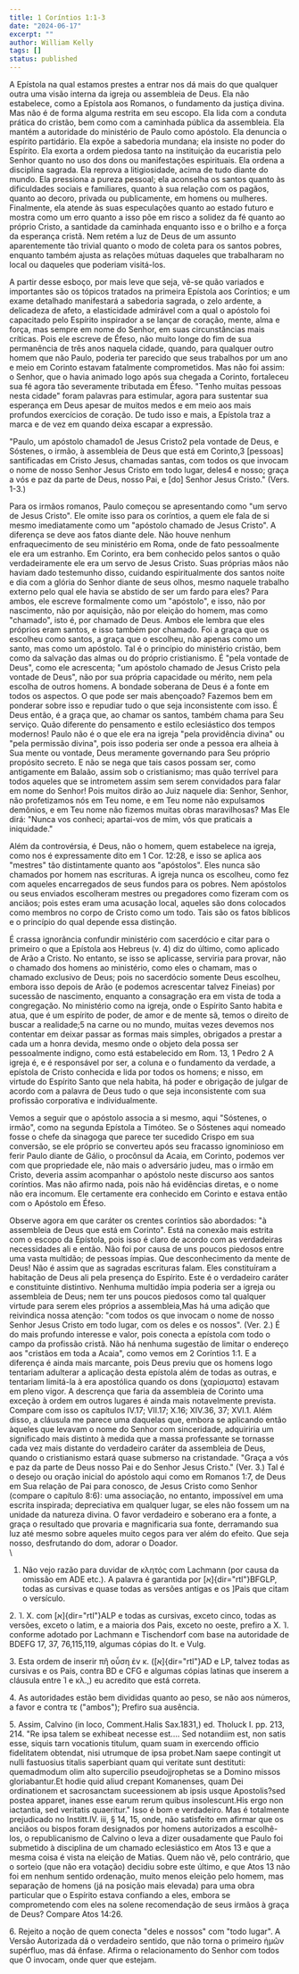 ```yaml
---
title: 1 Coríntios 1:1-3
date: "2024-06-17"
excerpt: ""
author: William Kelly
tags: []
status: published
---
```


A Epístola na qual estamos prestes a entrar nos dá mais do que qualquer
outra uma visão interna da igreja ou assembleia de Deus. Ela não
estabelece, como a Epístola aos Romanos, o fundamento da justiça divina.
Mas não é de forma alguma restrita em seu escopo. Ela lida com a conduta
prática do cristão, bem como com a caminhada pública da assembleia. Ela
mantém a autoridade do ministério de Paulo como apóstolo. Ela denuncia o
espírito partidário. Ela expõe a sabedoria mundana; ela insiste no poder
do Espírito. Ela exorta a ordem piedosa tanto na instituição da
eucaristia pelo Senhor quanto no uso dos dons ou manifestações
espirituais. Ela ordena a disciplina sagrada. Ela reprova a
litigiosidade, acima de tudo diante do mundo. Ela pressiona a pureza
pessoal; ela aconselha os santos quanto às dificuldades sociais e
familiares, quanto à sua relação com os pagãos, quanto ao decoro,
privada ou publicamente, em homens ou mulheres. Finalmente, ela atende
às suas especulações quanto ao estado futuro e mostra como um erro
quanto a isso põe em risco a solidez da fé quanto ao próprio Cristo, a
santidade da caminhada enquanto isso e o brilho e a força da esperança
cristã. Nem retém a luz de Deus de um assunto aparentemente tão trivial
quanto o modo de coleta para os santos pobres, enquanto também ajusta as
relações mútuas daqueles que trabalharam no local ou daqueles que
poderiam visitá-los.

A partir desse esboço, por mais leve que seja, vê-se quão variados e
importantes são os tópicos tratados na primeira Epístola aos Coríntios;
e um exame detalhado manifestará a sabedoria sagrada, o zelo ardente, a
delicadeza de afeto, a elasticidade admirável com a qual o apóstolo foi
capacitado pelo Espírito inspirador a se lançar de coração, mente, alma
e força, mas sempre em nome do Senhor, em suas circunstâncias mais
críticas. Pois ele escreve de Éfeso, não muito longe do fim de sua
permanência de três anos naquela cidade, quando, para qualquer outro
homem que não Paulo, poderia ter parecido que seus trabalhos por um ano
e meio em Corinto estavam fatalmente comprometidos. Mas não foi assim: o
Senhor, que o havia animado logo após sua chegada a Corinto, fortaleceu
sua fé agora tão severamente tributada em Éfeso. \"Tenho muitas pessoas
nesta cidade\" foram palavras para estimular, agora para sustentar sua
esperança em Deus apesar de muitos medos e em meio aos mais profundos
exercícios de coração. De tudo isso e mais, a Epístola traz a marca e de
vez em quando deixa escapar a expressão.

\"Paulo, um apóstolo chamado1 de Jesus Cristo2 pela vontade de Deus, e
Sóstenes, o irmão, à assembleia de Deus que está em Corinto,3
\[pessoas\] santificadas em Cristo Jesus, chamadas santas, com todos os
que invocam o nome de nosso Senhor Jesus Cristo em todo lugar, deles4 e
nosso; graça a vós e paz da parte de Deus, nosso Pai, e \[do\] Senhor
Jesus Cristo.\" (Vers. 1-3.)

Para os irmãos romanos, Paulo começou se apresentando como \"um servo de
Jesus Cristo\". Ele omite isso para os coríntios, a quem ele fala de si
mesmo imediatamente como um \"apóstolo chamado de Jesus Cristo\". A
diferença se deve aos fatos diante dele. Não houve nenhum
enfraquecimento de seu ministério em Roma, onde de fato pessoalmente ele
era um estranho. Em Corinto, era bem conhecido pelos santos o quão
verdadeiramente ele era um servo de Jesus Cristo. Suas próprias mãos não
haviam dado testemunho disso, cuidando espiritualmente dos santos noite
e dia com a glória do Senhor diante de seus olhos, mesmo naquele
trabalho externo pelo qual ele havia se abstido de ser um fardo para
eles? Para ambos, ele escreve formalmente como um \"apóstolo\", e isso,
não por nascimento, não por aquisição, não por eleição do homem, mas
como \"chamado\", isto é, por chamado de Deus. Ambos ele lembra que eles
próprios eram santos, e isso também por chamado. Foi a graça que os
escolheu como santos, a graça que o escolheu, não apenas como um santo,
mas como um apóstolo. Tal é o princípio do ministério cristão, bem como
da salvação das almas ou do próprio cristianismo. É \"pela vontade de
Deus\", como ele acrescenta; \"um apóstolo chamado de Jesus Cristo pela
vontade de Deus\", não por sua própria capacidade ou mérito, nem pela
escolha de outros homens. A bondade soberana de Deus é a fonte em todos
os aspectos. O que pode ser mais abençoado? Fazemos bem em ponderar
sobre isso e repudiar tudo o que seja inconsistente com isso. É Deus
então, é a graça que, ao chamar os santos, também chama para Seu
serviço. Quão diferente do pensamento e estilo eclesiástico dos tempos
modernos! Paulo não é o que ele era na igreja \"pela providência
divina\" ou \"pela permissão divina\", pois isso poderia ser onde a
pessoa era alheia à Sua mente ou vontade, Deus meramente governando para
Seu próprio propósito secreto. E não se nega que tais casos possam ser,
como antigamente em Balaão, assim sob o cristianismo; mas quão terrível
para todos aqueles que se intrometem assim sem serem convidados para
falar em nome do Senhor! Pois muitos dirão ao Juiz naquele dia: Senhor,
Senhor, não profetizamos nós em Teu nome, e em Teu nome não expulsamos
demônios, e em Teu nome não fizemos muitas obras maravilhosas? Mas Ele
dirá: \"Nunca vos conheci; apartai-vos de mim, vós que praticais a
iniquidade.\"

Além da controvérsia, é Deus, não o homem, quem estabelece na igreja,
como nos é expressamente dito em 1 Cor. 12:28, e isso se aplica aos
\"mestres\" tão distintamente quanto aos \"apóstolos\". Eles nunca são
chamados por homem nas escrituras. A igreja nunca os escolheu, como fez
com aqueles encarregados de seus fundos para os pobres. Nem apóstolos ou
seus enviados escolheram mestres ou pregadores como fizeram com os
anciãos; pois estes eram uma acusação local, aqueles são dons colocados
como membros no corpo de Cristo como um todo. Tais são os fatos bíblicos
e o princípio do qual depende essa distinção.

É crassa ignorância confundir ministério com sacerdócio e citar para o
primeiro o que a Epístola aos Hebreus (v. 4) diz do último, como
aplicado de Arão a Cristo. No entanto, se isso se aplicasse, serviria
para provar, não o chamado dos homens ao ministério, como eles o chamam,
mas o chamado exclusivo de Deus; pois no sacerdócio somente Deus
escolheu, embora isso depois de Arão (e podemos acrescentar talvez
Fineias) por sucessão de nascimento, enquanto a consagração era em vista
de toda a congregação. No ministério como na igreja, onde o Espírito
Santo habita e atua, que é um espírito de poder, de amor e de mente sã,
temos o direito de buscar a realidade;5 na carne ou no mundo, muitas
vezes devemos nos contentar em deixar passar as formas mais simples,
obrigados a prestar a cada um a honra devida, mesmo onde o objeto dela
possa ser pessoalmente indigno, como está estabelecido em Rom. 13, 1
Pedro 2 A igreja é, e é responsável por ser, a coluna e o fundamento da
verdade, a epístola de Cristo conhecida e lida por todos os homens; e
nisso, em virtude do Espírito Santo que nela habita, há poder e
obrigação de julgar de acordo com a palavra de Deus tudo o que seja
inconsistente com sua profissão corporativa e individualmente.

Vemos a seguir que o apóstolo associa a si mesmo, aqui \"Sóstenes, o
irmão\", como na segunda Epístola a Timóteo. Se o Sóstenes aqui nomeado
fosse o chefe da sinagoga que parece ter sucedido Crispo em sua
conversão, se ele próprio se converteu após seu fracasso ignominioso em
ferir Paulo diante de Gálio, o procônsul da Acaia, em Corinto, podemos
ver com que propriedade ele, não mais o adversário judeu, mas o irmão em
Cristo, deveria assim acompanhar o apóstolo neste discurso aos santos
coríntios. Mas não afirmo nada, pois não há evidências diretas, e o nome
não era incomum. Ele certamente era conhecido em Corinto e estava então
com o Apóstolo em Éfeso.

Observe agora em que caráter os crentes coríntios são abordados: \"à
assembleia de Deus que está em Corinto\". Está na conexão mais estrita
com o escopo da Epístola, pois isso é claro de acordo com as verdadeiras
necessidades ali e então. Não foi por causa de uns poucos piedosos entre
uma vasta multidão; de pessoas ímpias. Que desconhecimento da mente de
Deus! Não é assim que as sagradas escrituras falam. Eles constituíram a
habitação de Deus ali pela presença do Espírito. Este é o verdadeiro
caráter e constituinte distintivo. Nenhuma multidão ímpia poderia ser a
igreja ou assembleia de Deus; nem ter uns poucos piedosos como tal
qualquer virtude para serem eles próprios a assembleia,Mas há uma adição
que reivindica nossa atenção: \"com todos os que invocam o nome de nosso
Senhor Jesus Cristo em todo lugar, com os deles e os nossos\". (Ver. 2.)
É do mais profundo interesse e valor, pois conecta a epístola com todo o
campo da profissão cristã. Não há nenhuma sugestão de limitar o endereço
aos \"cristãos em toda a Acaia\", como vemos em 2 Coríntios 1:1. E a
diferença é ainda mais marcante, pois Deus previu que os homens logo
tentariam adulterar a aplicação desta epístola além de todas as outras,
e tentariam limitá-la à era apostólica quando os dons (χαρίσματα)
estavam em pleno vigor. A descrença que faria da assembleia de Corinto
uma exceção à ordem em outros lugares é ainda mais notavelmente
prevista. Compare com isso os capítulos IV.17; VII.17; X.16; XIV.36, 37;
XVI.1. Além disso, a cláusula me parece uma daquelas que, embora se
aplicando então àqueles que levavam o nome do Senhor com sinceridade,
adquiriria um significado mais distinto à medida que a massa professante
se tornasse cada vez mais distante do verdadeiro caráter da assembleia
de Deus, quando o cristianismo estará quase submerso na cristandade.
\"Graça a vós e paz da parte de Deus nosso Pai e do Senhor Jesus
Cristo.\" (Ver. 3.) Tal é o desejo ou oração inicial do apóstolo aqui
como em Romanos 1:7, de Deus em Sua relação de Pai para conosco, de
Jesus Cristo como Senhor (compare o capítulo 8:6): uma associação, no
entanto, impossível em uma escrita inspirada; depreciativa em qualquer
lugar, se eles não fossem um na unidade da natureza divina. O favor
verdadeiro e soberano era a fonte, a graça o resultado que provaria e
magnificaria sua fonte, derramando sua luz até mesmo sobre aqueles muito
cegos para ver além do efeito. Que seja nosso, desfrutando do dom,
adorar o Doador.\
\

1. Não vejo razão para duvidar de κλητός com Lachmann (por causa da
   omissão em ADE etc.). A palavra é garantida por [א]{dir="rtl"}BFGLP,
   todas as cursivas e quase todas as versões antigas e os \]Pais que citam
   o versículo.

2\. Ἰ. X. com [א]{dir="rtl"}ALP e todas as cursivas, exceto cinco, todas
as versões, exceto o latim, e a maioria dos Pais, exceto no oeste,
prefiro a Χ. Ἰ. conforme adotado por Lachmann e Tischendorf com base na
autoridade de BDEFG 17, 37, 76,115,119, algumas cópias do It. e Vulg.

3\. Esta ordem de inserir πῆ οὖση ἐν κ. ([א]{dir="rtl"}AD e LP, talvez
todas as cursivas e os Pais, contra BD e CFG e algumas cópias latinas
que inserem a cláusula entre Ἰ e κλ.,) eu acredito que está correta.

4\. As autoridades estão bem divididas quanto ao peso, se não aos
números, a favor e contra τε (\"ambos\"); Prefiro sua ausência.

5\. Assim, Calvino (in loco, Comment.Halis Sax.1831,) ed. Tholuck I. pp.
213, 214. "Re ipsa talem se exhibeat necesse est\.... Sed notandiim est,
non satis esse, siquis tarn vocationis titulum, quam suam in exercendo
officio fidelitatem obtendat, nisi utrumque de ipsa probet.Nam saepe
contingit ut nulli fastuosius titalis saperbiant quam qui veritate sunt
destituti: quemadmodum olim alto supercilio pseudojjrophetas se a Domino
missos gloriabantur.Et hodie quid aliud crepant Komanenses, quam Dei
ordinationem et sacrosanctam suceessionem ab ipsis usque Apostolis?sed
postea apparet, inanes esse earum rerum quibus insolescunt.His ergo non
iactantia, sed veritatis quaeritur." Isso é bom e verdadeiro. Mas é
totalmente prejudicado no Institt.IV. iii, § 14, 15, onde, não
satisfeito em afirmar que os anciãos ou bispos foram designados por
homens autorizados a escolhê-los, o republicanismo de Calvino o leva a
dizer ousadamente que Paulo foi submetido à disciplina de um chamado
eclesiástico em Atos 13 e que a mesma coisa é vista na eleição de
Matias. Quem não vê, pelo contrário, que o sorteio (que não era votação)
decidiu sobre este último, e que Atos 13 não foi em nenhum sentido
ordenação, muito menos eleição pelo homem, mas separação de homens (já
na posição mais elevada) para uma obra particular que o Espírito estava
confiando a eles, embora se comprometendo com eles na solene
recomendação de seus irmãos à graça de Deus? Compare Atos 14:26.

6\. Rejeito a noção de quem conecta "deles e nossos" com "todo lugar". A
Versão Autorizada dá o verdadeiro sentido, que não torna o primeiro ἡμῶν
supérfluo, mas dá ênfase. Afirma o relacionamento do Senhor com todos
que O invocam, onde quer que estejam.
